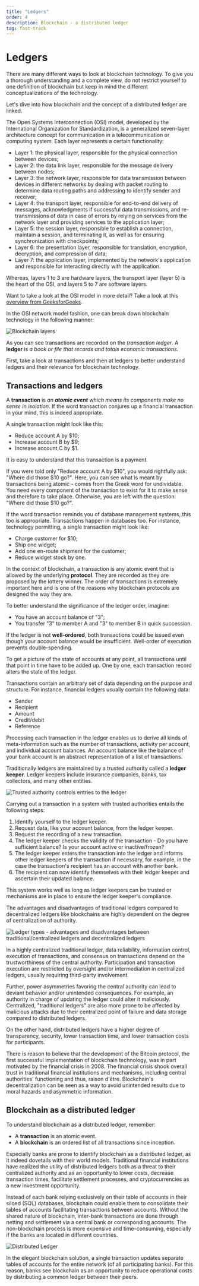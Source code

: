```yaml
---
title: "Ledgers"
order: 4
description: Blockchain - a distributed ledger
tag: fast-track
---
```


# Ledgers

There are many different ways to look at blockchain technology. To give you a thorough understanding and a complete view, do not restrict yourself to one definition of blockchain but keep in mind the different conceptualizations of the technology.

Let's dive into how blockchain and the concept of a distributed ledger are linked.

<ExpansionPanel title="Open Systems Interconnection model">

The Open Systems Interconnection (OSI) model, developed by the International Organization for Standardization, is a generalized seven-layer architecture concept for communication in a telecommunication or computing system. Each layer represents a certain functionality:

* Layer 1: the physical layer, responsible for the physical connection between devices;
* Layer 2: the data link layer, responsible for the message delivery between nodes;
* Layer 3: the network layer, responsible for data transmission between devices in different networks by dealing with packet routing to determine data routing paths and addressing to identify sender and receiver;
* Layer 4: the transport layer, responsible for end-to-end delivery of messages, acknowledgments if successful data transmissions, and re-transmissions of data in case of errors by relying on services from the network layer and providing services to the application layer;
* Layer 5: the session layer, responsible to establish a connection, maintain a session, and terminating it, as well as for ensuring synchronization with checkpoints;
* Layer 6: the presentation layer, responsible for translation, encryption, decryption, and compression of data;
* Layer 7: the application layer, implemented by the network's application and responsible for interacting directly with the application.

Whereas, layers 1 to 3 are hardware layers, the transport layer (layer 5) is the heart of the OSI, and layers 5 to 7 are software layers.

Want to take a look at the OSI model in more detail? Take a look at this [overview from GeeksforGeeks](https://www.geeksforgeeks.org/layers-of-osi-model/).

</ExpansionPanel>

In the OSI network model fashion, one can break down blockchain technology in the following manner:

![Blockchain layers](images/blockchain-layers.png)

As you can see transactions are recorded on the _transaction ledger_. A **ledger** is _a book or file that records and totals economic transactions_.

First, take a look at transactions and then at ledgers to better understand ledgers and their relevance for blockchain technology.

## Transactions and ledgers

A **transaction** is _an **atomic event** which means its components make no sense in isolation_. If the word transaction conjures up a financial transaction in your mind, this is indeed appropriate.

A single transaction might look like this:

* Reduce account A by $10;
* Increase account B by $9;
* Increase account C by $1.

It is easy to understand that this transaction is a payment.

If you were told only "Reduce account A by $10", you would rightfully ask: "Where did those $10 go?". Here, you can see what is meant by transactions being atomic - comes from the Greek word for undividable. You need every component of the transaction to exist for it to make sense and therefore to take place. Otherwise, you are left with the question: "Where did those $10 go?".

If the word transaction reminds you of database management systems, this too is appropriate. Transactions happen in databases too. For instance, technology permitting, a single transaction might look like:

* Charge customer for $10;
* Ship one widget;
* Add one en-route shipment for the customer;
* Reduce widget stock by one.

In the context of blockchain, a transaction is any atomic event that is allowed by the underlying **protocol**. They are recorded as they are proposed by the lottery winner. The order of transactions is extremely important here and is one of the reasons why blockchain protocols are designed the way they are.

To better understand the significance of the ledger order, imagine:

* You have an account balance of "3";
* You transfer "3" to member A and "3" to member B in quick succession.

If the ledger is not **well-ordered**, both transactions could be issued even though your account balance would be insufficient. Well-order of execution prevents double-spending.

To get a picture of the state of accounts at any point, all transactions until that point in time have to be added up. One by one, each transaction record alters the state of the ledger.

Transactions contain an arbitrary set of data depending on the purpose and structure. For instance, financial ledgers usually contain the following data:

* Sender
* Recipient
* Amount
* Credit/debit
* Reference

Processing each transaction in the ledger enables us to derive all kinds of meta-information such as the number of transactions, activity per account, and individual account balances. An account balance like the balance of your bank account is an abstract representation of a list of transactions.

Traditionally ledgers are maintained by a trusted authority called a **ledger keeper**. Ledger keepers include insurance companies, banks, tax collectors, and many other entities.

![Trusted authority controls entries to the ledger](images/authority.png)

Carrying out a transaction in a system with trusted authorities entails the following steps:

1. Identify yourself to the ledger keeper.
2. Request data, like your account balance, from the ledger keeper.
3. Request the recording of a new transaction.
4. The ledger keeper checks the validity of the transaction - Do you have sufficient balance? Is your account active or inactive/frozen?
5. The ledger keeper enters the transaction into the ledger and informs other ledger keepers of the transaction if necessary, for example, in the case the transaction's recipient has an account with another bank.
6. The recipient can now identify themselves with their ledger keeper and ascertain their updated balance.

This system works well as long as ledger keepers can be trusted or mechanisms are in place to ensure the ledger keeper's compliance.

The advantages and disadvantages of traditional ledgers compared to decentralized ledgers like blockchains are highly dependent on the degree of centralization of authority.

![Ledger types - advantages and disadvantages between traditional/centralized ledgers and decentralized ledgers](images/table-ledger-type.png)

In a highly centralized traditional ledger, data reliability, information control, execution of transactions, and consensus on transactions depend on the trustworthiness of the central authority. Participation and transaction execution are restricted by oversight and/or intermediation in centralized ledgers, usually requiring third-party involvement.

Further, power asymmetries favoring the central authority can lead to deviant behavior and/or unintended consequences. For example, an authority in charge of updating the ledger could alter it maliciously. Centralized, "traditional ledgers" are also more prone to be affected by malicious attacks due to their centralized point of failure and data storage compared to distributed ledgers.

On the other hand, distributed ledgers have a higher degree of transparency, security, lower transaction time, and lower transaction costs for participants.

<HighlightBox type="info">

There is reason to believe that the development of the Bitcoin protocol, the first successful implementation of blockchain technology, was in part motivated by the financial crisis in 2008. The financial crisis shook overall trust in traditional financial institutions and mechanisms, including central authorities' functioning and thus, raison d'être. Blockchain's decentralization can be seen as a way to avoid unintended results due to moral hazards and asymmetric information.

</HighlightBox>

## Blockchain as a distributed ledger

To understand blockchain as a distributed ledger, remember:

* A **transaction** is an atomic event.
* A **blockchain** is an ordered list of all transactions since inception.

Especially banks are prone to identify blockchain as a distributed ledger, as it indeed dovetails with their world models. Traditional financial institutions have realized the utility of distributed ledgers both as a threat to their centralized authority and as an opportunity to lower costs, decrease transaction times, facilitate settlement processes, and cryptocurrencies as a new investment opportunity.

Instead of each bank relying exclusively on their table of accounts in their siloed (SQL) databases, blockchain could enable them to consolidate their tables of accounts facilitating transactions between accounts. Without the shared nature of blockchain, inter-bank transactions are done through netting and settlement via a central bank or corresponding accounts. The non-blockchain process is more expensive and time-consuming, especially if the banks are located in different countries.

![Distributed Ledger](images/blockchain-as-distributed-ledger.png)

In the elegant blockchain solution, a single transaction updates separate tables of accounts for the entire network (of all participating banks). For this reason, banks see blockchain as an opportunity to reduce operational costs by distributing a common ledger between their peers.
